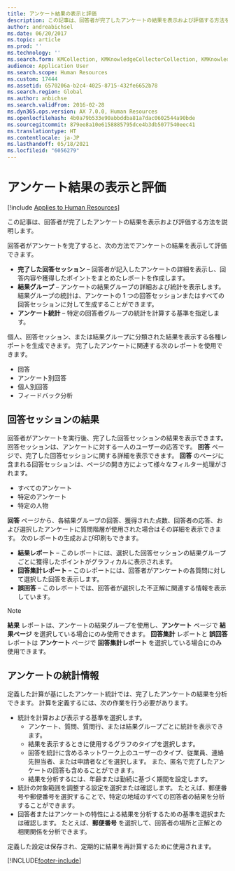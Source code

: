 ```yaml
---
title: アンケート結果の表示と評価
description: この記事は、回答者が完了したアンケートの結果を表示および評価する方法を説明します。
author: andreabichsel
ms.date: 06/20/2017
ms.topic: article
ms.prod: ''
ms.technology: ''
ms.search.form: KMCollection, KMKnowledgeCollectorCollection, KMKnowledgeCollectorUserResults, HcmLearningWorkspace
audience: Application User
ms.search.scope: Human Resources
ms.custom: 17444
ms.assetid: 6570206a-b2c4-4025-8715-432fe6652b78
ms.search.region: Global
ms.author: anbichse
ms.search.validFrom: 2016-02-28
ms.dyn365.ops.version: AX 7.0.0, Human Resources
ms.openlocfilehash: 4b0a79b533e90abbddba81a7dac0602544a90bde
ms.sourcegitcommit: 879ee8a10e6158885795dce4b3db5077540eec41
ms.translationtype: HT
ms.contentlocale: ja-JP
ms.lasthandoff: 05/18/2021
ms.locfileid: "6056279"
---
```

# <a name="view-and-evaluate-the-results-of-questionnaires"></a>アンケート結果の表示と評価

[!include [Applies to Human Resources](../includes/applies-to-hr.md)]

この記事は、回答者が完了したアンケートの結果を表示および評価する方法を説明します。 

回答者がアンケートを完了すると、次の方法でアンケートの結果を表示して評価できます。

-   **完了した回答セッション** – 回答者が記入したアンケートの詳細を表示し、回答内容や獲得したポイントをまとめたレポートを作成します。
-   **結果グループ** – アンケートの結果グループの詳細および統計を表示します。 結果グループの統計は、アンケートの 1 つの回答セッションまたはすべての回答セッションに対して生成することができます。
-   **アンケート統計** – 特定の回答者グループの統計を計算する基準を指定します。

個人、回答セッション、または結果グループに分類された結果を表示する各種レポートを生成できます。 完了したアンケートに関連する次のレポートを使用できます。

-   回答
-   アンケート別回答
-   個人別回答
-   フィードバック分析

## <a name="answer-session-results"></a>回答セッションの結果

回答者がアンケートを実行後、完了した回答セッションの結果を表示できます。 回答セッションは、アンケートに対する一人のユーザーの応答です。 **回答** ページで、完了した回答セッションに関する詳細を表示できます。 **回答** のページに含まれる回答セッションは、ページの開き方によって様々なフィルター処理がされます。

-   すべてのアンケート
-   特定のアンケート
-   特定の人物

**回答** ページから、各結果グループの回答、獲得された点数、回答者の応答、および選択したアンケートに質問階層が使用された場合はその詳細を表示できます。 次のレポートの生成および印刷もできます。

-   **結果レポート** – このレポートには、選択した回答セッションの結果グループごとに獲得したポイントがグラフィカルに表示されます。
-   **回答集計レポート** – このレポートには、回答者がアンケートの各質問に対して選択した回答を表示します。
-   **誤回答** – このレポートでは、回答者が選択した不正解に関連する情報を表示しています。

> [!NOTE]
> **結果** レポートは、アンケートの結果グループを使用し、**アンケート** ページで **結果ページ** を選択している場合にのみ使用できます。 **回答集計** レポートと **誤回答** レポートは **アンケート** ページで **回答集計レポート** を選択している場合にのみ使用できます。

## <a name="questionnaire-statistics"></a>アンケートの統計情報

定義した計算が基にしたアンケート統計では、完了したアンケートの結果を分析できます。 計算を定義するには、次の作業を行う必要があります。

-   統計を計算および表示する基準を選択します。
    -   アンケート、質問、質問行、または結果グループごとに統計を表示できます。
    -   結果を表示するときに使用するグラフのタイプを選択します。
    -   回答を統計に含めるネットワーク上のユーザーのタイプ、従業員、連絡先担当者、または申請者などを選択します。 また、匿名で完了したアンケートの回答も含めることができます。
    -   結果を分析するには、年齢または勤続に基づく期間を設定します。
-   統計の対象範囲を調整する設定を選択または確認します。 たとえば、郵便番号や郵便番号を選択することで、特定の地域のすべての回答者の結果を分析することができます。
-   回答者またはアンケートの特性による結果を分析するための基準を選択または確認します。 たとえば、**郵便番号** を選択して、回答者の場所と正解との相関関係を分析できます。

定義した設定は保存され、定期的に結果を再計算するために使用されます。

[!INCLUDE[footer-include](../includes/footer-banner.md)]